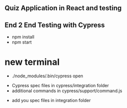 
## Quiz Application in React and testing

## End 2 End Testing with Cypress

* npm install
* npm start

# new terminal
 - ./node_modules/.bin/cypress open
 
* Cypress spec files in cypress/integration folder
* additional commands in cypress/support/command.js


- add you spec files in integration folder
